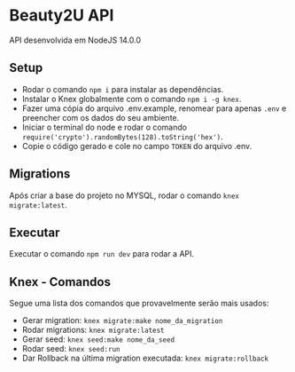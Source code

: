 # Beauty2U API

API desenvolvida em NodeJS 14.0.0

## Setup

- Rodar o comando `npm i` para instalar as dependências.
- Instalar o Knex globalmente com o comando `npm i -g knex`.
- Fazer uma cópia do arquivo .env.example, renomear para apenas `.env` e preencher com os dados do seu ambiente.
- Iniciar o terminal do node e rodar o comando `require('crypto').randomBytes(128).toString('hex')`.
- Copie o código gerado e cole no campo `TOKEN` do arquivo .env.

## Migrations

Após criar a base do projeto no MYSQL, rodar o comando `knex migrate:latest`.

## Executar

Executar o comando `npm run dev` para rodar a API.

## Knex - Comandos

Segue uma lista dos comandos que provavelmente serão mais usados:

- Gerar migration: `knex migrate:make nome_da_migration`
- Rodar migrations: `knex migrate:latest`
- Gerar seed: `knex seed:make nome_da_seed`
- Rodar seed: `knex seed:run`
- Dar Rollback na última migration executada: `knex migrate:rollback`






